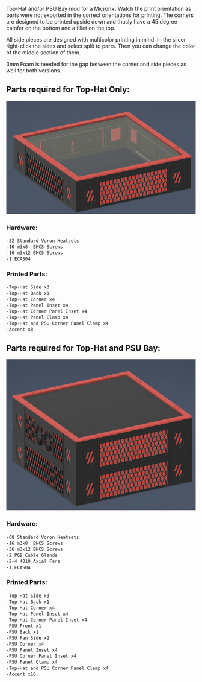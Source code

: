 Top-Hat and/or PSU Bay mod for a Micron+. Watch the print orientation as parts were not exported in the correct orientations for printing. The corners are designed to be printed upside down and thusly have a 45 degree camfer on the bottom and a fillet on the top. 

All side pieces are designed with multicolor printing in mind. In the slicer right-click the sides and select split to parts. Then you can change the color of the middle section of them. 

3mm Foam is needed for the gap between the corner and side pieces as well for both versions. 

## Parts required for Top-Hat Only:

<img src="Pictures/Top-Hat.png" height="300" />

### Hardware:

    -32 Standard Voron Heatsets
    -16 m3x8  BHCS Screws
    -16 m3x12 BHCS Screws
    -1 ECAS04
    
### Printed Parts:
  
    -Top-Hat Side x3
    -Top-Hat Back x1
    -Top-Hat Corner x4
    -Top-Hat Panel Inset x4
    -Top-Hat Corner Panel Inset x4
    -Top-Hat Panel Clamp x4
    -Top-Hat and PSU Corner Panel Clamp x4
    -Accent x8

## Parts required for Top-Hat and PSU Bay:

<img src="Pictures/Top-Hat and PSU bay.png" height="400" />

### Hardware:
  
    -68 Standard Voron Heatsets
    -16 m3x8  BHCS Screws
    -36 m3x12 BHCS Screws
    -2 PG9 Cable Glands
    -2-4 4010 Axial Fans
    -1 ECAS04
    
### Printed Parts:
  
    -Top-Hat Side x3
    -Top-Hat Back x1
    -Top-Hat Corner x4
    -Top-Hat Panel Inset x4
    -Top-Hat Corner Panel Inset x4
    -PSU Front x1
    -PSU Back x1
    -PSU Fan Side x2
    -PSU Corner x4
    -PSU Panel Inset x4
    -PSU Corner Panel Inset x4
    -PSU Panel Clamp x4
    -Top-Hat and PSU Corner Panel Clamp x4
    -Accent x16
    
